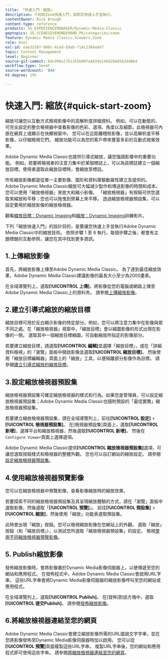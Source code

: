```yaml
---
title: 「快速入門：縮放」
description: 介紹和Zoom快速入門，協助您快速上手並執行。
contentOwner: Rick Brough
content-type: reference
products: SG_EXPERIENCEMANAGER/Dynamic-Media-Classic
geptopics: SG_SCENESEVENONDEMAND_PK/categories/zoom
feature: Dynamic Media Classic,Viewers,Zoom
role: User
exl-id: eae35207-000c-4ced-b9ab-714c2384a9e7
topic: Content Management
level: Beginner
source-git-commit: 8dc990a1fb1355b00fa4839e14b92bb6562d40b4
workflow-type: tm+mt
source-wordcount: '844'
ht-degree: 19%

---
```


# 快速入門: 縮放{#quick-start-zoom}

縮放可讓您以互動方式檢視影像中的高解析度詳細資料。 例如，可以在動態的、可完全設定的整合檢視器中查看影像的色彩、選項、角度以及細節。此檢視器可內嵌在網頁上或顯示在快顯視窗中。 您可以在近距離稽核影像，並以高解析度平移影像，以仔細檢視它們。 縮放功能可以為您的客戶帶來豐富多彩的互動式視覺效果。

Adobe Dynamic Media Classic也提供引導式縮放，讓您強調影像中的重要功能。 例如，若要將檢視者的注意力集中於某個標誌上，可以為該標誌建立一個縮放目標。使用者選取此縮放目標時，會縮放至標誌。

所有縮放影像都是從單一主要影像、圖形和資料庫驅動屬性建立及提供的。 Adobe Dynamic Media Classic縮放可大幅減少製作和傳送影像的時間和成本。 您可以使用「縮放檢視器」來放大和縮小影像。 「縮放檢視器」有按鈕可供您選取來縮放和平移；您也可以拖曳到熒幕上來平移。 透過縮放檢視器預設集，可以設定要用於縮放影像的縮放檢視器。

觀看[縮放目標：Dynamic Imaging](https://s7d5.scene7.com/s7viewers/html5/VideoViewer.html?videoserverurl=https://s7d5.scene7.com/is/content/&amp;emailurl=https://s7d5.scene7.com/s7/emailFriend&amp;serverUrl=https://s7d5.scene7.com/is/image/&amp;config=Scene7SharedAssets/Universal_HTML5_Video&amp;contenturl=https://s7d5.scene7.com/skins/&amp;asset=S7tutorials/559_Zoom%20Target%20Tool_converted%20renamed_Dynamic%20Imaging-AVS)和[縮放：Dynamic Imaging](https://s7d5.scene7.com/s7viewers/html5/VideoViewer.html?videoserverurl=https://s7d5.scene7.com/is/content/&amp;emailurl=https://s7d5.scene7.com/s7/emailFriend&amp;serverUrl=https://s7d5.scene7.com/is/image/&amp;config=Scene7SharedAssets/Universal_HTML5_Video&amp;contenturl=https://s7d5.scene7.com/skins/&amp;asset=S7tutorials/560_Zoom_converted%20renamed_Dynamic%20Imaging-AVS)訓練影片。

下列「縮放快速入門」的設計目的，是要讓您快速上手並執行Adobe Dynamic Media Classic中的縮放技術。 依照步驟 1 至 6 執行。每個步驟之後，都會有主題標題的互動參照，讓您在其中找到更多資訊。

## 1.上傳縮放影像

首先，將縮放影像上傳至Adobe Dynamic Media Classic。 為了達到最佳縮放效果，Adobe Dynamic Media Classic建議影像的最長大小至少為2000畫素。

在全域導覽列上，選取&#x200B;**[!UICONTROL 上傳]**，將影像從您的電腦或網路上傳至Adobe Dynamic Media Classic上的資料夾。 請參閱[上傳縮放影像](uploading-zoom-images.md#uploading_zoom_images)。

## 2.建立引導式縮放的縮放目標

縮放目標可用於反白顯示影像的特定部分。例如，您可以將注意力集中在影像與眾不同之處。在「縮放檢視器」視窗中，「縮放目標」會以縮圖影像的形式出現在影像的一側。 選取其中一個縮放目標縮圖，可自動縮放所指定的影像部分。

若要建立縮放目標，請選取&#x200B;**[!UICONTROL 編輯]**&#x200B;並選擇「縮放目標」，或在「詳細資料檢視」的「瀏覽」面板中開啟影像並選取&#x200B;**[!UICONTROL 縮放目標]**。 然後使用「縮放目標編輯器」頁面上的「縮放」工具，以便隔離部分影像作為目標。 請參閱[建立引導式縮放的縮放目標](creating-zoom-targets-guided-zoom.md#creating_zoom_targets_for_guided_zoom)。

## 3.設定縮放檢視器預設集

縮放檢視器預設集可確定縮放檢視器的樣式和行為。如果您是管理員，可以設定縮放檢視器預設集；Adobe Dynamic Media Classic也隨附預設的「最佳實務」縮放檢視器預設集。

若要建立縮放檢視器預設集，請在全域導覽列上，前往&#x200B;**[!UICONTROL 設定]** > **[!UICONTROL 檢視器預設集]**。 在[檢視器預設集]頁面上，選取&#x200B;**[!UICONTROL 新增]**，選擇平台和縮放檢視器，然後選取&#x200B;**[!UICONTROL 新增]**。 然後在`Configure Viewer`頁面上選擇選項。

Adobe Dynamic Media Classic提供&#x200B;**[!UICONTROL 縮放檢視器預設集]**&#x200B;選項，可讓您選取按鈕樣式和檢視器的整體外觀。 您也可以自訂網站的縮放設定。 請參閱[設定縮放檢視器預設集](setting-zoom-viewer-presets.md#setting_up_zoom_viewer_presets)。

## 4.使用縮放檢視器預覽影像

您可以在縮放檢視器中預覽影像，查看影像縮放時的縮放效果。

若要探索不同的縮放檢視器預設集及其呈現縮放體驗的方式，請在「瀏覽」面板中選取影像，然後選取「**[!UICONTROL 預覽]**」。 前往&#x200B;**[!UICONTROL 預設集]** > **[!UICONTROL 縮放]**，然後使用「縮放」功能表選取預設集。

此時會出現「縮放」按鈕。您可以檢視縮放影像在您網站上的外觀。 選取「縮放」按鈕（和「縮放目標」），以測試您所選取「縮放檢視器預設集」的設定。 檢視[使用不同縮放檢視器預覽影像](previewing-image-assets-different-zoom.md#previewing_image_assets_with_different_zoom_viewers)。

## 5. Publish縮放影像

發佈縮放影像時，會將影像置於Dynamic Media影像伺服器上，以便傳遞至您的網站和應用程式。 在發佈程式中，Adobe Dynamic Media Classic會啟用URL字串。 這些URL字串會將Dynamic Media影像伺服器的縮放影像呼叫至您的網站或應用程式。

在全域導覽列上，選取&#x200B;**[!UICONTROL Publish]**。 在[發佈]對話方塊中，選取&#x200B;**[!UICONTROL 提交Publish]**。 請參閱[發佈縮放影像](publishing-zoom-images.md#publishing_zoom_images)。

## 6.將縮放檢視器連結至您的網頁

Adobe Dynamic Media Classic會建立縮放影像所需的URL圖說文字字串，並在您將影像發佈至Dynamic Media影像伺服器時加以啟用。 您可以從&#x200B;**[!UICONTROL 預覽]**&#x200B;頁面複製這些URL字串。 複製URL字串後，您的網站和應用程式即可使用這些字串。 請參閱[將縮放檢視器連結至您的網頁](linking-zoom-viewers-web-pages.md#linking_zoom_viewers_to_your_web_pages)。
